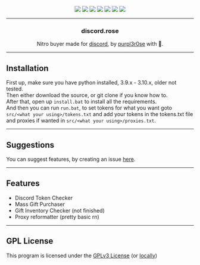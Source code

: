 <p align="center">
  <img src="https://img.shields.io/github/contributors/verticalsync/discord.rose?style=flat-square"/>
  <img src="https://img.shields.io/github/forks/verticalsync/discord.rose?style=flat-square"/>
  <img src="https://img.shields.io/github/stars/verticalsync/discord.rose?style=flat-square"/>
  <img src="https://img.shields.io/github/issues/verticalsync/discord.rose?style=flat-square"/>
  <img src="https://img.shields.io/github/license/verticalsync/discord.rose?style=flat-square"/>
  <img src="https://img.shields.io/github/repo-size/verticalsync/discord.rose?style=flat-square"/>
  <img src="https://img.shields.io/tokei/lines/github/verticalsync/discord.rose?style=flat-square"/>
</p>

---

<div align="center">
    <h3 align="center">discord.rose</h3>
    <p align="center">Nitro buyer made for <a href="https://discord.com">discord</a>, by <a href="https://github.com/verticalsync">purpl3r0se</a> with 💜.</p>
</div>

---

## Installation
First up, make sure you have python installed, 3.9.x - 3.10.x, older not tested.  
Then either download the source, or git clone if you know how to.  
After that, open up `install.bat` to install all the requirements.  
And then you can run `run.bat`, to set tokens for what you want goto `src/<what your using>/tokens.txt` and add your tokens in the tokens.txt file and proxies if wanted in `src/<what your using>/proxies.txt`.

---

## Suggestions
You can suggest features, by creating an issue [here](https://github.com/verticalsync/discord.rose/issues/new).

---

## Features
- Discord Token Checker
- Mass Gift Purchaser
- Gift Inventory Checker (not finished)
- Proxy reformatter (pretty basic rn)

---

## GPL License
This program is licensed under the [GPLv3 License](https://www.gnu.org/licenses/gpl-3.0.en.html) (or [locally](LICENSE))
